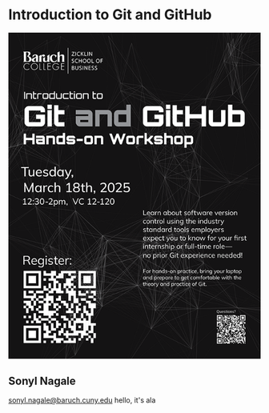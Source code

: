 # Introduction to Git and GitHub

![_assets/git_and_github_flyer.png](_assets/git_and_github_flyer.png)

## Sonyl Nagale

sonyl.nagale@baruch.cuny.edu
hello, it's ala